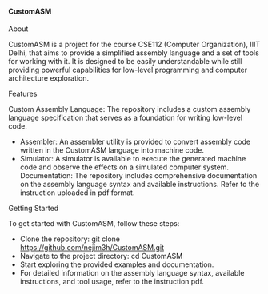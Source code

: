#### CustomASM

About

CustomASM is a project for the course CSE112 (Computer Organization), IIIT Delhi,
that aims to provide a simplified assembly language and a set of tools for working with it. It is designed to be easily understandable while still providing powerful
capabilities for low-level programming and computer architecture exploration.

Features

Custom Assembly Language: The repository includes a custom assembly language specification that serves as a foundation for writing low-level code.
- Assembler: An assembler utility is provided to convert assembly code written in the CustomASM language into machine code.
- Simulator: A simulator is available to execute the generated machine code and observe the effects on a simulated computer system.
Documentation: The repository includes comprehensive documentation on the assembly language syntax and available instructions. Refer to the instruction uploaded in pdf format.

Getting Started

To get started with CustomASM, follow these steps:
- Clone the repository: git clone https://github.com/nejim3h/CustomASM.git
- Navigate to the project directory: cd CustomASM
- Start exploring the provided examples and documentation.
- For detailed information on the assembly language syntax, available instructions, and tool usage, refer to the instruction pdf.


